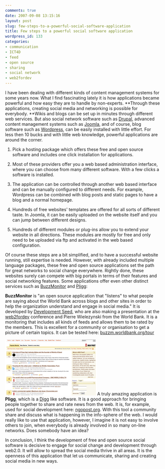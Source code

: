 ```yaml
---
comments: true
date: 2007-09-08 13:15:16
layout: post
slug: few-steps-to-a-powerful-social-software-application
title: Few steps to a powerful social software application
wordpress_id: 133
categories:
- communication
- ICT4D
- feed
- open source
- sharing
- social network
- web2fordev
---
```


I have been dealing with different kinds of content management systems for some years now. What I find fascinating lately it is how applications became powerful and how easy they are to handle by non-experts. **Through these applications, creating social media and networking is possible for everybody. **Wikis and blogs can be set up in minutes through different web services. But also social network software such as [Drupal](http://drupal.org/), advanced content management systems such as [Joomla](http://www.joomla.org/), and of course, blog software such as [Wordpress](http://wordpress.org/), can be easily installed with little effort. For less then 10 bucks and with little web knowledge, powerful applications are around the corner.



	
  1. Pick a hosting package which offers these free and open source software and includes one click installation for applications.

	
  2. Most of these providers offer you a web based administration interface, where you can choose from many different software. With a few clicks a software is installed.

	
  3. The application can be controlled through another web based interface and can be manually configured to different needs. For example, Wordpress can be combined with blog posts and static pages to have a blog and a normal homepage.

	
  4. Hundreds of free websites' templates are offered for all sorts of different taste. In Joomla, it can be easily uploaded on the website itself and you can jump between different designs.

	
  5. Hundreds of different modules or plug-ins allow you to extend your website in all directions. These modules are mostly for free and only need to be uploaded via ftp and activated in the web based configuration.


Of course these steps are a bit simplified, and to have a successful website running, still expertise is needed. However, with already included multiple language packages, these free and open source applications set the path for great networks to social change everywhere. Rightly done, these websites surely can compete with big portals in terms of their features and social networking features. Some applications offer even other distinct services such as [BuzzMonitor](http://buzzm.worldbank.org/) and [Pligg](http://www.pligg.com/):

**BuzzMonitor** is "an open source application that "listens" to what people are saying about the World Bank across blogs and other sites in order to help the organization understand and engage in social media." It is developed by [Development Seed](http://www.developmentseed.org/blog), who are also making a presentation at the [web2fordev](http://www.web2fordev.net/) conference and Pierre Wielezynski from the World Bank. It is a monitoring that includes all kinds of feeds and allows them to be rated by the members. This is excellent for a community or organisation to get a picture of certain topics. It can be tested here: [buzzm.worldbank.org/tour](http://buzzm.worldbank.org/)

[![NGO POST](/images/ngopost.png)](http://www.ngopost.org/)A truly amazing application is **Pligg**, which is a [Digg](http://digg.com/) like software. It is a good approach for bringing people together to share and rate news from the web. It is, for example, used for social development here: [ngopost.org](http://ngopost.org). With this tool a community share and discuss what is happening in the info-sphere of the web. I would really like to use that application, however, I imagine it is not easy to involve others to join, when everybody is already involved in so many on-line networks. Does somebody have an idea?

In conclusion, I think the development of free and open source social software is decisive to engage for social change and development through web2.0. It will allow to spread the social media thrive in all areas. It is the openness of this application that let us communicate, sharing and creating social media in new ways.
